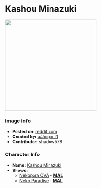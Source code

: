 # Kashou Minazuki

<img src="https://raw.githubusercontent.com/shadow578/Project-Padoru/master/Padoru/U_Jespe-R/nekopara-kashou-minaduki.png" height="300">

### Image Info
* **Posted on:**     [reddit.com](https://www.reddit.com/r/Padoru/comments/fb2v7i/daily_padoru_59_kashou_minaduki_nekopara/)
* **Created by:**    [u/Jespe-R](https://github.com/shadow578/Project-Padoru/blob/master/table-of-contents/creators/uJespeR.md)
* **Contributor:**   shadow578

### Character Info
* **Name:**   [Kashou Minazuki](https://myanimelist.net/character/151340)
* **Shows:**
  * [Nekopara OVA](https://github.com/shadow578/Project-Padoru/blob/master/table-of-contents/shows/NekoparaOVA.md) - [__MAL__](https://myanimelist.net/anime/34658/Nekopara_OVA)
  * [Neko Paradise](https://github.com/shadow578/Project-Padoru/blob/master/table-of-contents/shows/NekoParadise.md) - [__MAL__](https://myanimelist.net/manga/65699/Neko_Paradise)



